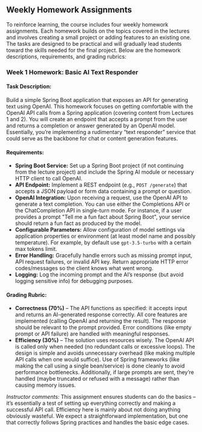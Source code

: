 ## Weekly Homework Assignments

To reinforce learning, the course includes four weekly homework assignments. Each homework builds on the topics covered in the lectures and involves creating a small project or adding features to an existing one. The tasks are designed to be practical and will gradually lead students toward the skills needed for the final project. Below are the homework descriptions, requirements, and grading rubrics:

### Week 1 Homework: **Basic AI Text Responder**

#### Task Description:
Build a simple Spring Boot application that exposes an API for generating text using OpenAI. This homework focuses on getting comfortable with the OpenAI API calls from a Spring application (covering content from Lectures 1 and 2). You will create an endpoint that accepts a prompt from the user and returns a completion or answer generated by an OpenAI model. Essentially, you’re implementing a rudimentary “text responder” service that could serve as the backbone for chat or content generation features.

#### Requirements:
- **Spring Boot Service:** Set up a Spring Boot project (if not continuing from the lecture project) and include the Spring AI module or necessary HTTP client to call OpenAI.
- **API Endpoint:** Implement a REST endpoint (e.g., `POST /generate`) that accepts a JSON payload or form data containing a prompt or question.
- **OpenAI Integration:** Upon receiving a request, use the OpenAI API to generate a text completion. You can use either the Completions API or the ChatCompletion API in single-turn mode. For instance, if a user provides a prompt "Tell me a fun fact about Spring Boot", your service should return a fun fact as produced by the model.
- **Configurable Parameters:** Allow configuration of model settings via application properties or environment (at least model name and possibly temperature). For example, by default use `gpt-3.5-turbo` with a certain max tokens limit.
- **Error Handling:** Gracefully handle errors such as missing prompt input, API request failures, or invalid API key. Return appropriate HTTP error codes/messages so the client knows what went wrong.
- **Logging:** Log the incoming prompt and the AI’s response (but avoid logging sensitive info) for debugging purposes.

#### Grading Rubric:
- **Correctness (70%)** – The API functions as specified: it accepts input and returns an AI-generated response correctly. All core features are implemented (calling OpenAI and returning the result). The response should be relevant to the prompt provided. Error conditions (like empty prompt or API failure) are handled with meaningful responses.
- **Efficiency (30%)** – The solution uses resources wisely. The OpenAI API is called only when needed (no redundant calls or excessive loops). The design is simple and avoids unnecessary overhead (like making multiple API calls when one would suffice). Use of Spring frameworks (like making the call using a single bean/service) is done cleanly to avoid performance bottlenecks. Additionally, if large prompts are sent, they’re handled (maybe truncated or refused with a message) rather than causing memory issues.

_Instructor comments:_ This assignment ensures students can do the basics – it’s essentially a test of setting up everything correctly and making a successful API call. Efficiency here is mainly about not doing anything obviously wasteful. We expect a straightforward implementation, but one that correctly follows Spring practices and handles the basic edge cases.

